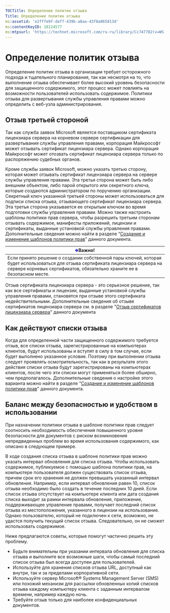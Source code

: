```yaml
---
TOCTitle: Определение политик отзыва
Title: Определение политик отзыва
ms:assetid: 'e2fffe9f-def7-439b-a8aa-43f8a065813d'
ms:contentKeyID: 18124577
ms:mtpsurl: 'https://technet.microsoft.com/ru-ru/library/Cc747782(v=WS.10)'
---
```


Определение политик отзыва
==========================

Определение политик отзыва в организации требует осторожного подхода и тщательного планирования, так как несмотря на то, что выполнение отзыва обеспечивает более высокий уровень безопасности для защищенного содержимого, этот процесс может повлиять на возможности пользователей использовать содержимое. Политики отзыва для развертывания службы управления правами можно определить с веб-узла администрирования.

Отзыв третьей стороной
----------------------

Так как служба заявок Microsoft является поставщиком сертификата лицензиара сервера на корневом сервере сертификации для развертывания службы управления правами, корпорация Майкрософт может отзывать сертификат лицензиара сервера. Однако корпорация Майкрософт может отозвать сертификат лицензиара сервера только по распоряжению судебных органов.

Кроме службы заявок Microsoft, можно указать третью сторону, которая может отзывать сертификат лицензиара сервера на сервере службы управления правами. Эта третья сторона может быть либо внешним объектом, либо парой открытого или секретного ключа, которые создаются администратором по поручению организации. Секретный ключ указанной третьей стороны может использоваться для подписи списка отзыва, отзывающего сертификат лицензиара сервера. Эта третья сторона указывается ее открытым ключом во время подготовки службы управления правами. Можно также настроить шаблоны политики прав сервера, чтобы разрешить третьим сторонам отзывать содержимое, манифесты приложений, лицензии и сертификаты, выданные установкой службы управления правами. Дополнительные сведения можно найти в разделе “[Создание и изменение шаблонов политики прав](https://technet.microsoft.com/6014176f-ef71-4d29-b3e3-da129c18563d)” данного документа.

| ![](/security-updates/images/Cc747782.Important(WS.10).gif)Важно!                                                                                                                                 |
|--------------------------------------------------------------------------------------------------------------------------------------------------------------------------------------------------------------|
| Если принято решение о создании собственной пары ключей, которая будет использоваться для отзыва сертификата лицензиара сервера на сервере корневых сертификатов, обязательно храните ее в безопасном месте. |

Отзыв сертификата лицензиара сервера - это серьезное решение, так как все сертификаты и лицензии, выданные установкой службы управления правами, становятся при отзыве этого сертификата недействительными. Дополнительные сведения об отзыве сертификатов лицензиара сервера см. в разделе "[Отзыв сертификатов лицензиара сервера](https://technet.microsoft.com/8020861d-d196-4431-8282-044675ef5616)" данного документа

Как действуют списки отзыва
---------------------------

Когда для определенной части защищенного содержимого требуется отзыв, все списки отзыва, зарегистрированные на компьютерах клиентов, будут использованы и вступят в силу в том случае, если будет выполнено указанное условие. Поэтому при выполнении отзыва следует проявлять осмотрительность, так как в результате этого действия списки отзыва будут зарегистрированы на компьютерах клиентов, после чего эти списки могут применяться более обширно, чем предполагалось. Дополнительные сведения о настройке этого варианта можно найти в разделе "[Создание и изменение шаблонов политики прав](https://technet.microsoft.com/6014176f-ef71-4d29-b3e3-da129c18563d)" данного документа.

Баланс между безопасностью и удобством в использовании
------------------------------------------------------

При назначении политики отзыва в шаблоне политики прав следует соотносить необходимость обеспечения повышенного уровня безопасности для документов с риском возникновения непредвиденных проблем во время использования содержимого, как описано в следующем примере.

В ходе создания списка отзыва в шаблоне политики прав можно указать интервал обновления для списка отзыва. Чтобы использовать содержимое, публикуемое с помощью шаблона политики прав, на компьютере пользователя должен существовать список отзыва, причем срок его хранения не должен превышать указанный интервал обновления. Например, если интервал обновления равен 10, список отзыва необходимо было создать в течение последних 10 дней. Если список отзыва отсутствует на компьютере клиента или дата создания списка выходит за рамки интервала обновления, приложение, поддерживающее управление правами, получает последний список отзыва из местоположения, указанного в лицензии на использование. Однако пользователю, который не подключен к сети, возможно, не удастся получить текущий список отзыва. Следовательно, он не сможет использовать содержимое.

Ниже предлагаются советы, которые помогут частично решить эту проблему.

-   Будьте внимательны при указании интервала обновления для списка отзыва и выполните все возможные шаги, чтобы самый последний список отзыва был всегда доступен для пользователей.
-   Используйте для хранения списков отзыва URL, доступный как внутри, так и за пределами корпоративной сети.
-   Используйте сервер Microsoft® Systems Management Server (SMS) или похожий механизм для рассылки обновленных копий списков отзыва каждому компьютеру клиента с заданным интервалом времени, например каждую ночь.
-   Требуйте отзыв только для наиболее конфиденциальных документов.
